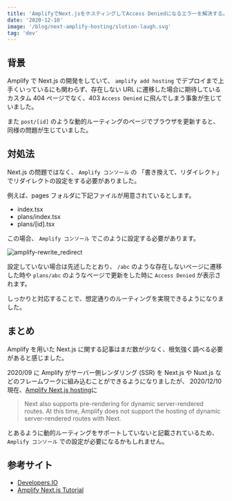 ```yaml
---
title: 'AmplifyでNext.jsをホスティングしてAccess Deniedになるエラーを解決する。'
date: '2020-12-10'
image: '/blog/next-amplify-hosting/slution-laugh.svg'
tag: 'dev'
---
```


## 背景

Amplify で Next.js の開発をしていて、 `amplify add hosting` でデプロイまで上手くいっているにも関わらず、存在しない URL に遷移した場合に期待しているカスタム 404 ページでなく、403 `Access Denied` に飛んでしまう事象が生じていました。

また `post/[id]` のような動的ルーティングのページでブラウザを更新すると、同様の問題が生じていました。

## 対処法

Next.js の問題ではなく、 `Amplify コンソール` の 「書き換えて、リダイレクト」でリダイレクトの設定をする必要がありました。

例えば、pages フォルダに下記ファイルが用意されているとします。

- index.tsx
- plans/index.tsx
- plans/[id].tsx

この場合、 `Amplify コンソール` でこのように設定する必要があります。

![amplify-rewrite_redirect](/blog/next-amplify-hosting/amplify-rewrite_redirect.svg)

設定していない場合は先述したとおり、 `/abc` のような存在しないページに遷移した時や `plans/abc` のようなページで更新をした時に `Access Denied` が表示されます。

しっかりと対応することで、想定通りのルーティングを実現できるようになりました。

## まとめ

Amplify を用いた Next.js に関する記事はまだ数が少なく、根気強く調べる必要があると感じました。

2020/09 に Amplify がサーバー側レンダリング (SSR) を Next.js や Nuxt.js などのフレームワークに組み込むことができるようになりましたが、
2020/12/10 現在、[Amplify Next.js hosting](https://docs.amplify.aws/guides/hosting/nextjs/q/platform/js#kicking-off-a-new-build)に

> Next also supports pre-rendering for dynamic server-rendered routes. At this time, Amplify does not support the hosting of dynamic server-rendered routes with Next.

とあるように動的ルーティングをサポートしていないと記載されているため、 `Amplify コンソール` での設定が必要になるかもしれません。

## 参考サイト

- [Developers.IO](https://dev.classmethod.jp/articles/amplify-javascript-adds-server-side-rendering-support-frameworks-next-js-nuxt-js/)
- [Amplify Next.js Tutorial](https://docs.amplify.aws/start/getting-started/installation/q/integration/next)
